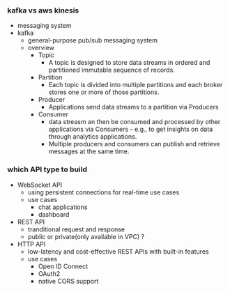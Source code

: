### kafka vs aws kinesis
- messaging system
- kafka
  - general-purpose pub/sub messaging system
  - overview
    - Topic
      - A topic is designed to store data streams in ordered and partitioned immutable sequence of records. 
    - Partition
      - Each topic is divided into multiple partitions and each broker stores one or more of those partitions. 
    - Producer
      - Applications send data streams to a partition via Producers
    - Consumer
      - data streasm an then be consumed and processed by other applications via Consumers - e.g., to get insights on data through analytics applications.
      - Multiple producers and consumers can publish and retrieve messages at the same time.

### which API type to build
- WebSocket API 
  - using persistent connections for real-time use cases
  - use cases
    - chat applications
    - dashboard
- REST API
  - tranditional request and response
  - public or private(only available in VPC) ?
- HTTP API
  - low-latency and cost-effective REST APIs with built-in features 
  - use cases
    - Open ID Connect
    - OAuth2
    - native CORS support
